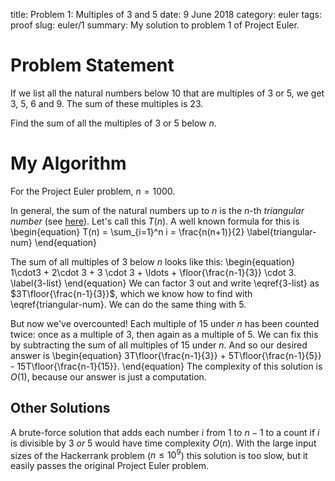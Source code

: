 title: Problem 1: Multiples of 3 and 5
date: 9 June 2018
category: euler
tags: proof
slug: euler/1
summary: My solution to problem 1 of Project Euler.

# Problem Statement

If we list all the natural numbers below 10 that are multiples of 3 or 5, we get 3, 5, 6 and 9.
The sum of these multiples is 23.

Find the sum of all the multiples of 3 or 5 below $n$.

# My Algorithm

For the Project Euler problem, $n = 1000$.

In general, the sum of the natural numbers up to $n$ is the $n$-th *triangular number* (see [here](https://en.wikipedia.org/wiki/Triangular_number)).
Let's call this $T(n)$.
A well known formula for this is
\begin{equation}
	T(n) = \sum_{i=1}^n i = \frac{n(n+1)}{2}
	\label{triangular-num}
\end{equation}

The sum of all multiples of 3 below $n$ looks like this:
\begin{equation}
	1\cdot3 + 2\cdot 3 + 3 \cdot 3 + \ldots + \floor{\frac{n-1}{3}} \cdot 3.
	\label{3-list}
\end{equation}
We can factor 3 out and write \eqref{3-list} as $3T\floor{\frac{n-1}{3}}$, which we know how to find with \eqref{triangular-num}.
We can do the same thing with 5.

But now we've overcounted!
Each multiple of 15 under $n$ has been counted twice: once as a multiple of 3, then again as a multiple of 5.
We can fix this by subtracting the sum of all multiples of 15 under $n$.
And so our desired answer is
\begin{equation}
	3T\floor{\frac{n-1}{3}} + 5T\floor{\frac{n-1}{5}} - 15T\floor{\frac{n-1}{15}}.
\end{equation}
The complexity of this solution is $O(1)$, because our answer is just a computation.

## Other Solutions

A brute-force solution that adds each number $i$ from 1 to $n-1$ to a count if $i$ is divisible by 3 *or* 5 would have time complexity $O(n)$.
With the large input sizes of the Hackerrank problem ($n \le 10^9$) this solution is too slow, but it easily passes the original Project Euler problem.